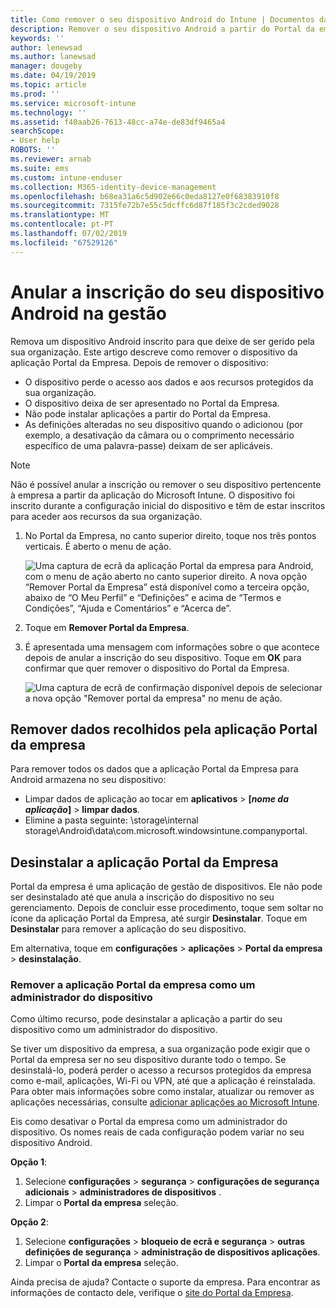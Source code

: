 ```yaml
---
title: Como remover o seu dispositivo Android do Intune | Documentos da Microsoft
description: Remover o seu dispositivo Android a partir do Portal da empresa do Intune
keywords: ''
author: lenewsad
ms.author: lanewsad
manager: dougeby
ms.date: 04/19/2019
ms.topic: article
ms.prod: ''
ms.service: microsoft-intune
ms.technology: ''
ms.assetid: f40aab26-7613-48cc-a74e-de83df9465a4
searchScope:
- User help
ROBOTS: ''
ms.reviewer: arnab
ms.suite: ems
ms.custom: intune-enduser
ms.collection: M365-identity-device-management
ms.openlocfilehash: b68ea31a6c5d902e66c0eda8127e0f68383910f8
ms.sourcegitcommit: 7315fe72b7e55c5dcffc6d87f185f3c2cded9028
ms.translationtype: MT
ms.contentlocale: pt-PT
ms.lasthandoff: 07/02/2019
ms.locfileid: "67529126"
---
```

# <a name="unenroll-your-android-device-from-management"></a>Anular a inscrição do seu dispositivo Android na gestão  

Remova um dispositivo Android inscrito para que deixe de ser gerido pela sua organização. Este artigo descreve como remover o dispositivo da aplicação Portal da Empresa. Depois de remover o dispositivo:  

* O dispositivo perde o acesso aos dados e aos recursos protegidos da sua organização.
* O dispositivo deixa de ser apresentado no Portal da Empresa.
* Não pode instalar aplicações a partir do Portal da Empresa.
* As definições alteradas no seu dispositivo quando o adicionou (por exemplo, a desativação da câmara ou o comprimento necessário específico de uma palavra-passe) deixam de ser aplicáveis.  

> [!NOTE]
> Não é possível anular a inscrição ou remover o seu dispositivo pertencente à empresa a partir da aplicação do Microsoft Intune. O dispositivo foi inscrito durante a configuração inicial do dispositivo e têm de estar inscritos para aceder aos recursos da sua organização.  

1. No Portal da Empresa, no canto superior direito, toque nos três pontos verticais. É aberto o menu de ação.

   ![Uma captura de ecrã da aplicação Portal da empresa para Android, com o menu de ação aberto no canto superior direito. A nova opção “Remover Portal da Empresa” está disponível como a terceira opção, abaixo de “O Meu Perfil” e “Definições” e acima de “Termos e Condições”, “Ajuda e Comentários” e “Acerca de”.](./media/android_remove_cp_menu_action_after_1705.png)

2. Toque em **Remover Portal da Empresa**.  

3. É apresentada uma mensagem com informações sobre o que acontece depois de anular a inscrição do seu dispositivo. Toque em **OK** para confirmar que quer remover o dispositivo do Portal da Empresa.

   ![Uma captura de ecrã de confirmação disponível depois de selecionar a nova opção "Remover portal da empresa" no menu de ação.](./media/android_remove_cp_menu_confirmation_after_1705.png)

## <a name="remove-data-collected-by-the-company-portal-app"></a>Remover dados recolhidos pela aplicação Portal da empresa  

Para remover todos os dados que a aplicação Portal da Empresa para Android armazena no seu dispositivo:

- Limpar dados de aplicação ao tocar em **aplicativos** >  **[*nome da aplicação*]**  > **limpar dados**.
- Elimine a pasta seguinte: \storage\internal storage\Android\data\com.microsoft.windowsintune.companyportal.

## <a name="uninstall-the-company-portal-app"></a>Desinstalar a aplicação Portal da Empresa  
Portal da empresa é uma aplicação de gestão de dispositivos. Ele não pode ser desinstalado até que anula a inscrição do dispositivo no seu gerenciamento. Depois de concluir esse procedimento, toque sem soltar no ícone da aplicação Portal da Empresa, até surgir **Desinstalar**. Toque em **Desinstalar** para remover a aplicação do seu dispositivo.  

Em alternativa, toque em **configurações** > **aplicações** > **Portal da empresa** > **desinstalação**.  

### <a name="remove-the-company-portal-app-as-a-device-administrator"></a>Remover a aplicação Portal da empresa como um administrador do dispositivo  
Como último recurso, pode desinstalar a aplicação a partir do seu dispositivo como um administrador do dispositivo.  

Se tiver um dispositivo da empresa, a sua organização pode exigir que o Portal da empresa ser no seu dispositivo durante todo o tempo. Se desinstalá-lo, poderá perder o acesso a recursos protegidos da empresa como e-mail, aplicações, Wi-Fi ou VPN, até que a aplicação é reinstalada. Para obter mais informações sobre como instalar, atualizar ou remover as aplicações necessárias, consulte [adicionar aplicações ao Microsoft Intune](https://docs.microsoft.com/intune/apps-add#apps-that-are-added-automatically-by-intune).  

Eis como desativar o Portal da empresa como um administrador do dispositivo. Os nomes reais de cada configuração podem variar no seu dispositivo Android.  

**Opção 1**:  
1. Selecione **configurações** > **segurança** > **configurações de segurança adicionais** > **administradores de dispositivos** .  
2. Limpar o **Portal da empresa** seleção.  

**Opção 2**:  
1. Selecione **configurações** > **bloqueio de ecrã e segurança** > **outras definições de segurança** > **administração de dispositivos aplicações**.  
2. Limpar o **Portal da empresa** seleção.    

Ainda precisa de ajuda? Contacte o suporte da empresa. Para encontrar as informações de contacto dele, verifique o [site do Portal da Empresa](https://go.microsoft.com/fwlink/?linkid=2010980).
